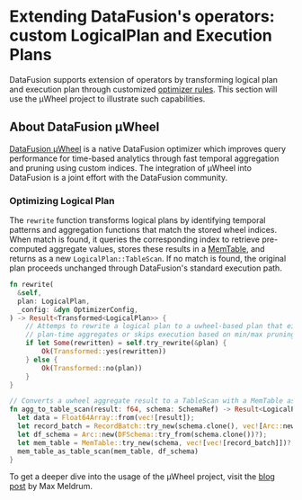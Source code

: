 <!---
  Licensed to the Apache Software Foundation (ASF) under one
  or more contributor license agreements.  See the NOTICE file
  distributed with this work for additional information
  regarding copyright ownership.  The ASF licenses this file
  to you under the Apache License, Version 2.0 (the
  "License"); you may not use this file except in compliance
  with the License.  You may obtain a copy of the License at

    http://www.apache.org/licenses/LICENSE-2.0

  Unless required by applicable law or agreed to in writing,
  software distributed under the License is distributed on an
  "AS IS" BASIS, WITHOUT WARRANTIES OR CONDITIONS OF ANY
  KIND, either express or implied.  See the License for the
  specific language governing permissions and limitations
  under the License.
-->

# Extending DataFusion's operators: custom LogicalPlan and Execution Plans

DataFusion supports extension of operators by transforming logical plan and execution plan through customized [optimizer rules](https://docs.rs/datafusion/latest/datafusion/optimizer/trait.OptimizerRule.html). This section will use the µWheel project to illustrate such capabilities.

## About DataFusion µWheel

[DataFusion µWheel](https://github.com/uwheel/datafusion-uwheel/tree/main) is a native DataFusion optimizer which improves query performance for time-based analytics through fast temporal aggregation and pruning using custom indices. The integration of µWheel into DataFusion is a joint effort with the DataFusion community.

### Optimizing Logical Plan

The `rewrite` function transforms logical plans by identifying temporal patterns and aggregation functions that match the stored wheel indices. When match is found, it queries the corresponding index to retrieve pre-computed aggregate values, stores these results in a [MemTable](https://docs.rs/datafusion/latest/datafusion/datasource/memory/struct.MemTable.html), and returns as a new `LogicalPlan::TableScan`. If no match is found, the original plan proceeds unchanged through DataFusion's standard execution path.

```rust
fn rewrite(
  &self,
  plan: LogicalPlan,
  _config: &dyn OptimizerConfig,
) -> Result<Transformed<LogicalPlan>> {
    // Attemps to rewrite a logical plan to a uwheel-based plan that either provides
    // plan-time aggregates or skips execution based on min/max pruning.
    if let Some(rewritten) = self.try_rewrite(&plan) {
        Ok(Transformed::yes(rewritten))
    } else {
        Ok(Transformed::no(plan))
    }
}
```

```rust
// Converts a uwheel aggregate result to a TableScan with a MemTable as source
fn agg_to_table_scan(result: f64, schema: SchemaRef) -> Result<LogicalPlan> {
  let data = Float64Array::from(vec![result]);
  let record_batch = RecordBatch::try_new(schema.clone(), vec![Arc::new(data)])?;
  let df_schema = Arc::new(DFSchema::try_from(schema.clone())?);
  let mem_table = MemTable::try_new(schema, vec![vec![record_batch]])?;
  mem_table_as_table_scan(mem_table, df_schema)
}
```

To get a deeper dive into the usage of the µWheel project, visit the [blog post](https://uwheel.rs/post/datafusion_uwheel/) by Max Meldrum.
